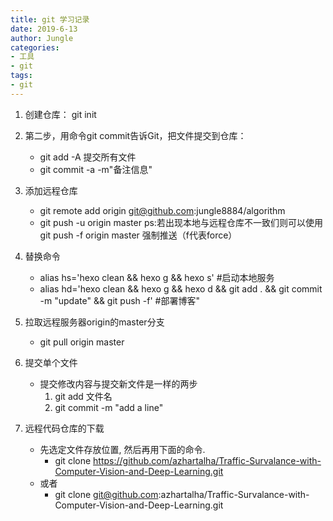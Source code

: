 ```yaml
---
title: git 学习记录
date: 2019-6-13 
author: Jungle
categories:
- 工具
- git
tags:
- git
---
```



1. 创建仓库： git init
2. 第二步，用命令git commit告诉Git，把文件提交到仓库：
	- git add -A 提交所有文件
	- git commit -a -m"备注信息"
3. 添加远程仓库 
	- git remote add origin git@github.com:jungle8884/algorithm
	- git push -u origin master
ps:若出现本地与远程仓库不一致们则可以使用git push -f origin master 强制推送（f代表force）

4. 替换命令
	 - alias hs='hexo clean && hexo g && hexo s'  #启动本地服务
	 - alias hd='hexo clean && hexo g && hexo d && git add . && git commit -m "update" && git push -f'  #部署博客"
5. 拉取远程服务器origin的master分支
	- git pull origin master
6. 提交单个文件
	- 提交修改内容与提交新文件是一样的两步
		 1. git add 文件名
		 2. git commit -m "add a line"		 
7. 远程代码仓库的下载
	- 先选定文件存放位置, 然后再用下面的命令.
		- git clone https://github.com/azhartalha/Traffic-Survalance-with-Computer-Vision-and-Deep-Learning.git
	- 或者
		- git clone git@github.com:azhartalha/Traffic-Survalance-with-Computer-Vision-and-Deep-Learning.git
